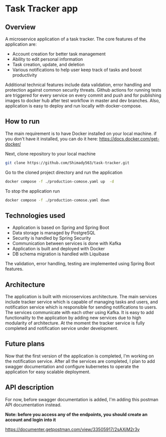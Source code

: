 # Task Tracker app

## Overview

A microservice application of a task tracker.
The core features of the application are:

- Account creation for better task management
- Ability to edit personal information
- Task creation, update, and deletion
- Various notifications to help user keep track of tasks and boost productivity

Additional technical features include data validation,
error handling and protection against common security threats.
Github actions for running tests are triggered for every service on every commit and push
and for publishing images to docker hub after test workflow in master and dev branches.
Also, application is easy to deploy and run locally with docker-compose.

## How to run

The main requirement is to have Docker installed on your local machine.
if you don't have it installed, you can do it here: https://docs.docker.com/get-docker/

Next, clone repository to your local machine

```bash
git clone https://github.com/Shimady563/task-tracker.git
```

Go to the cloned project directory and run the application

```bash
docker compose -f ./production-comose.yaml up  -d
```

To stop the application run

```bash
docker compose -f ./production-comose.yaml down
```

## Technologies used

- Application is based on Spring and Spring Boot
- Data storage is managed by PostgreSQL
- Security is handled by Spring Security
- Communication between services is done with Kafka
- Application is built and deployed with Docker
- DB schema migration is handled with Liquibase

The validation, error handling, testing are implemented using Spring Boot features.

## Architecture

The application is built with microservices architecture. 
The main services include tracker service which is capable of managing tasks and users, 
and notification service which is responsible for sending notifications to users. 
The services communicate with each other using Kafka.
It is easy to add functionality to the application by 
adding new services due to high modularity of architecture.
At the moment the tracker service is fully completed 
and notification service under development.

## Future plans

Now that the first version of the application is completed, 
I'm working on the notification service. 
After all the services are completed,
I plan to add swagger documentation and 
configure kubernetes to operate the application 
for easy scalable deployment.

## API description

For now, before swagger documentation is added, 
I'm adding this postman API documentation instead.

**Note: before you access any of the endpoints, 
you should create an account and login into it**

https://documenter.getpostman.com/view/33505917/2sAXjM2r3y